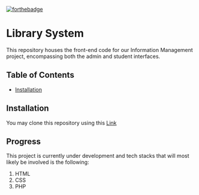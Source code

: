 [![forthebadge](https://forthebadge.com/images/featured/featured-uses-html.svg)](https://forthebadge.com)

# Library System

This repository houses the front-end code for our Information Management project, encompassing both the admin and student interfaces.

## Table of Contents

- [Installation](#installation)

## Installation

You may clone this repository using this [Link](https://github.com/ryan-magno/Library-System.git)

## Progress

This project is currently under development and tech stacks that will most likely be involved is the following:
1. HTML
2. CSS
3. PHP
